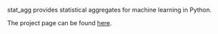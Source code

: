 stat\_agg provides statistical aggregates for machine learning in Python.

The project page can be found [here](http://kaneplusplus.github.io/stat_agg).
